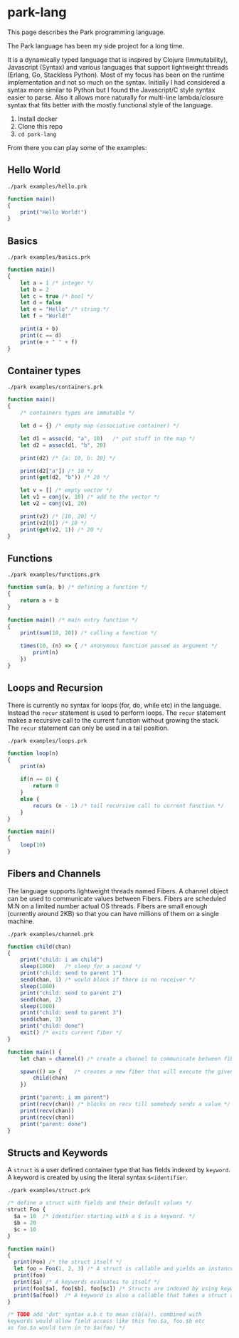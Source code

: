 # park-lang
This page describes the Park programming language. 

The Park language has been my side project for a long time.

It is a dynamically typed language that is inspired by Clojure (Immutability), Javascript (Syntax) and various languages that support lightweight threads (Erlang, Go, Stackless Python). Most of my focus has been on the runtime implementation and not so much on the syntax. Initially I had considered a syntax more similar to Python but I found the Javascript/C style syntax easier to parse. Also it allows more naturally for multi-line lambda/closure syntax that fits better with the mostly functional style of the language.


1. Install docker
2. Clone this repo
3. ```cd park-lang```

From there you can play some of the examples:

## Hello World 
```./park examples/hello.prk```
```javascript
function main()
{
    print("Hello World!")
}
```

## Basics
```./park examples/basics.prk```
```javascript
function main()
{
    let a = 1 /* integer */
    let b = 2 
    let c = true /* bool */
    let d = false 
    let e = "Hello" /* string */
    let f = "World!"

    print(a + b)
    print(c == d)
    print(e + " " + f)
}
```

## Container types
```./park examples/containers.prk```
```javascript
function main()
{
    /* containers types are immutable */

    let d = {} /* empty map (associative container) */

    let d1 = assoc(d, "a", 10)   /* put stuff in the map */
    let d2 = assoc(d1, "b", 20)

    print(d2) /* {a: 10, b: 20} */

    print(d2["a"]) /* 10 */
    print(get(d2, "b")) /* 20 */

    let v = [] /* empty vector */
    let v1 = conj(v, 10) /* add to the vector */
    let v2 = conj(v1, 20)

    print(v2) /* [10, 20] */
    print(v2[0]) /* 10 */
    print(get(v2, 1)) /* 20 */
}
```

## Functions
```./park examples/functions.prk```
```javascript
function sum(a, b) /* defining a function */
{
    return a + b
}

function main() /* main entry function */
{
    print(sum(10, 20)) /* calling a function */

    times(10, (n) => { /* anonymous function passed as argument */
        print(n)
    })
}
```

## Loops and Recursion
There is currently no syntax for loops (for, do, while etc) in the language.
Instead the ```recur``` statement is used to perform loops. The ```recur``` statement
makes a recursive call to the current function without growing the stack.
The ```recur``` statement can only be used in a tail position.

```./park examples/loops.prk```
```javascript
function loop(n)
{
    print(n)

    if(n == 0) {
        return 0
    }
    else {
        recurs (n - 1) /* tail recursive call to current function */
    }
}

function main()
{
    loop(10) 
}
```

## Fibers and Channels
The language supports lightweight threads named Fibers. A channel object can be used to communicate values between Fibers.
Fibers are scheduled M:N on a limited number actual OS threads. Fibers are small enough (currently around 2KB) so that you can have millions of them on a single machine.

```./park examples/channel.prk```
```javascript
function child(chan)
{
    print("child: i am child")
    sleep(1000)   /* sleep for a second */
    print("child: send to parent 1")
    send(chan, 1) /* would block if there is no receiver */
    sleep(1000)
    print("child: send to parent 2")
    send(chan, 2)
    sleep(1000)
    print("child: send to parent 3")
    send(chan, 3)
    print("child: done")
    exit() /* exits current fiber */
}

function main() {
    let chan = channel() /* create a channel to communicate between fibers */

    spawn(() => {    /* creates a new fiber that will execute the given function */
        child(chan)
    })

    print("parent: i am parent")
    print(recv(chan)) /* blocks on recv till somebody sends a value */
    print(recv(chan))
    print(recv(chan))
    print("parent: done")
}
```

## Structs and Keywords
A ```struct``` is a user defined container type that has fields indexed by ```keyword```. A keyword is created by using the literal syntax ```$<identifier```.

```./park examples/struct.prk```
```javascript
/* define a struct with fields and their default values */
struct Foo {
  $a = 10  /* identifier starting with a $ is a keyword. */
  $b = 20 
  $c = 10
}

function main()
{
  print(Foo) /* the struct itself */
  let foo = Foo(1, 2, 3) /* A struct is callable and yields an instance of the struct */
  print(foo)
  print($a) /* A keywords evaluates to itself */
  print(foo[$a], foo[$b], foo[$c]) /* Structs are indexed by using keywords */
  print($a(foo))  /* A keyword is also a callable that takes a struct and returns the field value */
}

/* TODO add 'dot' syntax a.b.c to mean c(b(a)). combined with 
keywords would allow field access like this foo.$a, foo.$b etc
as foo.$a would turn in to $a(foo) */
```

